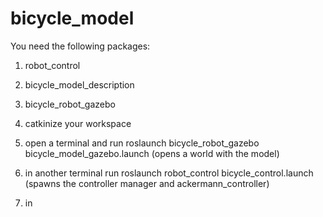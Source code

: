 # bicycle_model
You need the following packages: 
1) robot_control
2) bicycle_model_description
3) bicycle_robot_gazebo 

1) catkinize your workspace
2) open a terminal and run roslaunch bicycle_robot_gazebo bicycle_model_gazebo.launch (opens a world with the model)
3) in another terminal run roslaunch robot_control bicycle_control.launch    (spawns the controller manager and ackermann_controller)
4) in 
